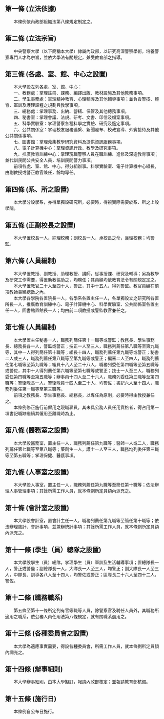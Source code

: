 第一條 (立法依據)
-----------------
　　本條例依內政部組織法第八條規定制定之。  


第二條 (立法宗旨)
-----------------
　　中央警察大學（以下簡稱本大學）隸屬內政部，以研究高深警察學術，培養警察專門人才為宗旨，並依大學法有關規定，兼受教育部之指導。  


第三條 (各處、室、館、中心之設置)
---------------------------------
　　本大學設左列各處、室、館、中心：  
　　一、教務處：掌理註冊、課務、編譯出版、教材設施及其他教務事項。  
　　二、學生事務處：掌理精神教育、心理輔導及其他輔導事項；並負責警技、體育、軍訓及護理課程之規劃與教學事項。  
　　三、總務處：掌理事務、出納、營繕、保管及其他總務事項。  
　　四、秘書室：掌理會議、法規、研考、文書、印信及檔案事項。  
　　五、科學實驗室：掌理警察各種科學之實驗、研究及鑑定事項。  
　　六、公共關係室：掌理校友服務連繫、新聞發布、校政宣導、外賓接待及其他公共關係事項。  
　　七、圖書館：掌理蒐集教學研究資料及提供資訊服務事項。  
　　八、電子計算機中心：掌理資訊行政、教學及研究事項。  
　　九、推廣教育訓練中心：掌理現職警察人員在職訓練、進修及深造教育事項；並代訓民間公共安全人員，培訓民間警力事項。  
　　前項各處、室、館、中心，得分組辦事。科學實驗室、電子計算機中心組長，由副教授或警正教官兼任，餘均專任。  


第四條 (系、所之設置)
---------------------
　　本大學分設學系，亦得單獨設研究所，必要時，得視實際需要於系、所之上設學院。  


第五條 (正副校長之設置)
-----------------------
　　本大學置校長一人，綜理校務；副校長一人，承校長之命，襄理校務；均警監。  


第六條 (人員編制)
-----------------
　　本大學置教授、副教授、助理教授、講師，從事授課、研究及輔導；另為教學及研究工作需要，得置助教協助之，均聘任；其員額均依教育法令有關規定定之。  
　　本大學置教官二十人至四十人，警正，其中十五人，得列警監。教官員額在前項教師員額總數之內。  
　　本大學各學院各置院長一人，各學系各置主任一人，各單獨設立之研究所各置所長一人，推廣教育訓練中心、電子計算機中心、科學實驗室、公共關係室各置主任一人，圖書館置館長一人；均由前二項教授或警監教官兼任之。  


第七條 (人員編制)
-----------------
　　本大學置主任秘書一人，職務列簡任第十一職等或警監；教務長、學生事務長、總務長各一人，警監或警正；技正一人至三人，職務列薦任第八職等至第九職等，其中一人得列簡任第十職等；組長十四人，職務列薦任第九職等或警正；秘書二人或三人，職務列薦任第八職等至第九職等或警正；編審二人至四人，職務列薦任第七職等至第九職等；組員十八人至二十八人，職務列委任第四職等至第五職等或警佐，其中十人得列薦任第六職等至第七職等或警正；技士一人至三人，職務列委任第四職等至第五職等；辦事員十四人至二十六人，職務列委任第三職等至第四職等；警衛隊長一人，警衛隊員十四人至二十人，均警佐；書記六人至十四人，職務列委任第一職等至第三職等。  
　　前項之教務長、學生事務長、總務長，以專任為原則，必要時得由教授兼任之。  
　　本條例修正施行前僱用之現職雇員，其未具公務人員任用資格者，得占用第一項書記職缺繼續其僱用至離職時為止。  


第八條 (醫務室之設置)
---------------------
　　本大學設醫務室，置主任一人，職務列薦任第九職等；醫師一人或二人，職務列薦任第七職等至第八職等；藥劑生一人，護士一人至三人，職務均列委任第三職等至第五職等；掌理保健、醫護事項。  


第九條 (人事室之設置)
---------------------
　　本大學設人事室，置主任一人，職務列薦任第九職等至簡任第十職等；依法辦理人事管理事項；其餘所需工作人員，就本條例所定員額內派充之。  


第十條 (會計室之設置)
---------------------
　　本大學設會計室，置會計主任一人，職務列薦任第九職等至簡任第十職等；依法辦理歲計、會計事項，並兼辦統計事項；其餘所需工作人員，就本條例所定員額內派充之。  


第十一條 (學生（員）總隊之設置)
-------------------------------
　　本大學設學生（員）總隊，掌理學生（員）軍訓及生活輔導事項；置總隊長一人，警正或警監；副總隊長一人，大隊長一人至三人，均警正；副大隊長一人至三人，中隊長、訓導各八人至十四人，均警佐或警正；區隊長二十六人至四十二人，警佐。  


第十二條 (職務職系)
-------------------
　　第五條至第十一條所定列有官等職等人員，除警察官及聘任人員外，其職務所適用之職系，依公務人員任用法第八條規定，就有關職系選用之。  


第十三條 (各種委員會之設置)
---------------------------
　　本大學為適應事實需要，得設各種委員會，所需工作人員，就本條例所定員額內調充之。  


第十四條 (辦事細則)
-------------------
　　本大學辦事細則，由本大學擬訂，報請內政部核定；並報請教育部核備。  


第十五條 (施行日)
-----------------
　　本條例自公布日施行。